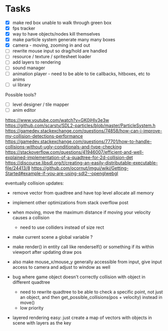 # Tasks

- [x] make red box unable to walk through green box
- [x] fps tracker
- [x] way to have objects/nodes kill themselves
- [x] make particle system generate many many boxes
- [x] camera - moving, zooming in and out
- [ ] rewrite mouse input so drag/hold are handled
- [ ] resource / texture / spritesheet loader
- [ ] add layers to rendering
- [ ] sound manager
- [ ] animation player - need to be able to tie callbacks, hitboxes, etc to anims
- [ ] ui library

Possible tools?

- [ ] level designer / tile mapper
- [ ] anim editor

https://www.youtube.com/watch?v=GK0jHlv3e3w
https://github.com/scarsty/SDL2-particles/blob/master/ParticleSystem.h
https://gamedev.stackexchange.com/questions/74858/how-can-i-improve-my-collision-detections-performance
https://gamedev.stackexchange.com/questions/77701/how-to-handle-collisions-without-ugly-conditionals-and-type-checking
https://stackoverflow.com/questions/41946007/efficient-and-well-explained-implementation-of-a-quadtree-for-2d-collision-det
https://discourse.libsdl.org/t/creating-an-easily-distributable-executable-file/24413/8
https://github.com/ocornut/imgui/wiki/Getting-Started#example-if-you-are-using-sdl2--openglwebgl

eventually collision updates:

- remove vector from quadtree and have top level allocate all memory
- implement other optimizations from stack overflow post
- when moving, move the maximum distance if moving your velocity causes a collision

  - need to use colliders instead of size rect

- make current scene a global variable ?
- make render() in entity call like renderself() or something if its within viewport after updating draw pos
- also make mouse_x/mouse_y generally accessible from input, give input access to camera and adjust to window as well

- bug where game object doesn't correctly collision with object in different quadtree

  - need to rewrite quadtree to be able to check a specific point, not just an object, and then get_possible_collisions(pos + velocity) instead in move()
  - low priority

- layered rendering easy: just create a map of vectors with objects in scene with layers as the key
